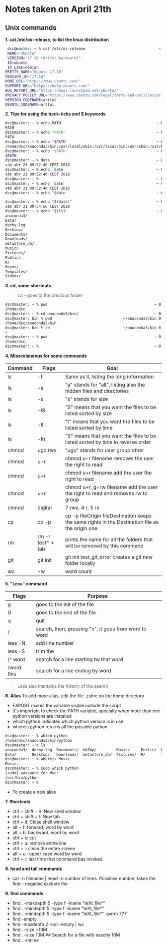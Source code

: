 # Notes taken on April 21th

## Unix commands 

**1. cat /etc/os-release, to list the linux distribution**

```bash
 dsc@master: ~ % cat /etc/os-release                                 ~ 0 9:33:53
 NAME="Ubuntu"
 VERSION="17.10 (Artful Aardvark)"
 ID=ubuntu
 ID_LIKE=debian
PRETTY_NAME="Ubuntu 17.10"
VERSION_ID="17.10"
HOME_URL="https://www.ubuntu.com/"
SUPPORT_URL="https://help.ubuntu.com/"
BUG_REPORT_URL="https://bugs.launchpad.net/ubuntu/"
PRIVACY_POLICY_URL="https://www.ubuntu.com/legal/terms-and-policies/privacy-policy"
VERSION_CODENAME=artful
UBUNTU_CODENAME=artful
```

**2. Tips for using the back-ticks and $ keywords**
```bash
dsc@master: ~ % echo PATH                                           ~ 0 9:52:09
PATH
dsc@master: ~ % echo "PATH"                                         ~ 0 9:52:14
PATH
dsc@master: ~ % echo "$PATH"                                        ~ 0 9:52:19
/home/dsc/anaconda3/bin:/usr/local/sbin:/usr/local/bin:/usr/sbin:/usr/bin:/sbin:/bin:/usr/games:/usr/local/games:/snap/bin:/usr/local/bin/popcorntime:/opt/go/bin:/usr/local/spark/bin
dsc@master: ~ % echo '$PATH'                                        ~ 0 9:52:23
$PATH
dsc@master: ~ % date                                                ~ 0 9:52:31
sáb abr 21 09:52:40 CEST 2018
dsc@master: ~ % echo `date`                                         ~ 0 9:52:40
sáb abr 21 09:52:46 CEST 2018
dsc@master: ~ %                                                     ~ 0 9:52:46
dsc@master: ~ % echo `date`                                         ~ 0 9:52:40
sáb abr 21 09:52:46 CEST 2018
dsc@master: ~ % echo "$date"                                        ~ 0 9:52:46

dsc@master: ~ % echo "$(date)"                                      ~ 0 9:54:48
sáb abr 21 09:54:56 CEST 2018
dsc@master: ~ % echo "$(ls)"                                        ~ 0 9:54:56
anaconda3/
Data/
derby.log
Desktop/
Documents/
Downloads/
metastore_db/
Music/
Pictures/
Public/
R/
Repos/
Templates/
Videos/

```

**3. cd, some shortcuts**
> cd - goes to the previous folder
``` bash
dsc@master: ~ % pwd                                                ~ 0 10:00:35
/home/dsc
dsc@master: ~ % cd anaconda3/bin/                                  ~ 0 10:00:39
dsc@master: bin % pwd                                ~/anaconda3/bin 0 10:00:54
/home/dsc/anaconda3/bin
dsc@master: bin % cd -                               ~/anaconda3/bin 0 10:00:56
~
dsc@master: ~ % pwd                                                ~ 0 10:00:58
/home/dsc
dsc@master: ~ %                                                    ~ 0 10:01:01

```

**4. Misscelaneous for some commands**

| Command | Flags | Goal |
--- | --- | ---
ls | -l | Same as ll, listing the long information
ls | -a | "a" stands for "all", listing also the hidden files and directories
ls | -s | "s" stands for size
ls | -lS | "S" means that you want the files to be listed sorted by size
ls | -lt | "t" means that you want the files to be listed sorted by time
ls | -ltr | "S" means that you want the files to be listed sorted by time in reverse order
chmod | ugo rwx | "ugo" stands for user group other
chmod | u-r | chmod u-r filename removes the user the right to read
chmod | u+r | chmod u+r filename add the user the right to read
chmod | u+r | chmod u+r, g-rw filename add the user the right to read and removes rw to group
chmod | digital | 7 rwx, 4 r, 5 rx
cp | cp -p | cp -p fileOrigin fileDestination keeps the same rights in the Destination file as the origin one
rm | rm -r test*  + tab | prints the name for all the folders that will be removed by this command
git | git init | git init test_git_error creates a git new folder locally
wc | -w | word count

**5. "Less" command**

| Flags | Purpose |
--- | ---
g | goes to the init of the file
G | goes to the end of the file
q | quit
/ | search, then, pressing "n", it goes from word to word
less -N | add line number
less -S | trim the 
/^ word| search for a line starting by that word
/word this | search for a line ending by word

> Less also mantains the history of the search 

**6. Alias**
To add more alias, edit the file .zshrc on the home directory
- EXPORT makes the variable visible outside the script
- It's important to check the PATH variable, specially when more than one python versions are installed
- which python indicates which python version is in use
- whereis python returns all the possible python
``` bash
dsc@master: ~ % which python                                                           ~ 0 11:59:10
/home/dsc/anaconda3/bin/python
dsc@master: ~ % ls                                                                     ~ 0 11:59:14
anaconda3/  derby.log  Documents/  kkTmp/         Music/     Public/  Repos/      Videos/
Data/       Desktop/   Downloads/  metastore_db/  Pictures/  R/       Templates/
dsc@master: ~ % whereis Music                                                          ~ 0 12:00:33
Music:
dsc@master: ~ % sudo which python                                                      ~ 0 12:00:42
[sudo] password for dsc: 
/usr/bin/python
dsc@master: ~ %                                                                        ~ 0 12:01:07
```
- To create a new alias

**7. Shortcuts**
- ctrl + shift + n: New shell window
- ctrl + shift + t: New tab 
- ctrl + d: Close shell window
- alt + f: forward, word by word
- alt + b: backward, word by word
- ctrl + k: cut
- ctrl + u: remove entire line
- ctrl + l: clean the entire screen
- alt + u : upper case word by word
- ctrl + r: last time that command bas invoked


**8. head and tail commands**
- cat  -n filename | head -n number of lines. Possitive number, takes the first - negative exclude the 

**9. find commands**
- find . -maxdepth 5 -type f -iname "teXt_file*"
- find . -mindepth 5 -type f -iname "teXt_file*"
- find . -mindepth 5 -type f -iname "teXt_file*" -perm 777
- find -empty
- find -maxdepth 2 -not -empty | wc
- find . -size +10M 
- find . -size 10M  ## Search for a file with exactly 10M
- find . -mtime
